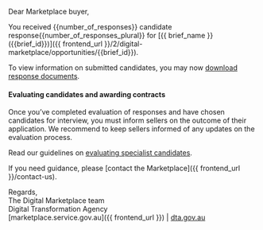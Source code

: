 Dear Marketplace buyer, 
  
You received {{number_of_responses}} candidate response{{number_of_responses_plural}} for [{{ brief_name }} ({{brief_id}})]({{ frontend_url }}/2/digital-marketplace/opportunities/{{brief_id}}).  
  
To view information on submitted candidates, you may now [download response documents]({{frontend_url}}/2/brief/{{brief_id}}/download-responses).  
  
#### Evaluating candidates and awarding contracts  
Once you’ve completed evaluation of responses and have chosen candidates for interview, you must inform sellers on the outcome of their application. We recommend to keep sellers informed of any updates on the evaluation process.  
  
Read our guidelines on [evaluating specialist candidates](https://marketplace1.zendesk.com/hc/en-gb/articles/360000583195-Hire-a-digital-specialist#evaluating-candidates).  
  
If you need guidance, please [contact the Marketplace]({{ frontend_url }}/contact-us).  
  
Regards,  
The Digital Marketplace team  
Digital Transformation Agency  
[marketplace.service.gov.au]({{ frontend_url }}) | [dta.gov.au](https://dta.gov.au)  
